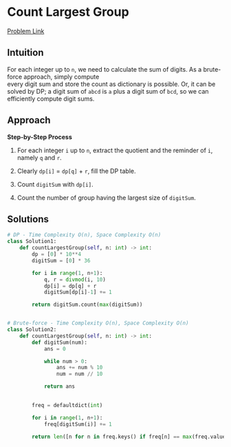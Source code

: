 **Count Largest Group**
=
[Problem Link](https://leetcode.com/problems/count-largest-group/description)

## Intuition
For each integer up to `n`, we need to calculate the sum of digits. As a brute-force approach, simply compute \
every digit sum and store the count as dictionary is possible. Or, it can be solved by DP; a digit sum of `abcd` is 
`a` plus a digit sum of `bcd`, so we can efficiently compute digit sums.

## Approach
**Step-by-Step Process**

1. For each integer `i` up to `n`, extract the quotient and the reminder of `i`, namely `q` and `r`.

2. Clearly `dp[i]` = `dp[q]` + `r`, fill the DP table.

3. Count `digitSum` with `dp[i]`.

4. Count the number of group having the largest size of `digitSum`.
  
## Solutions
```python
# DP - Time Complexity O(n), Space Complexity O(n)
class Solution1:
    def countLargestGroup(self, n: int) -> int:
        dp = [0] * 10**4
        digitSum = [0] * 36

        for i in range(1, n+1):
            q, r = divmod(i, 10)
            dp[i] = dp[q] + r
            digitSum[dp[i]-1] += 1

        return digitSum.count(max(digitSum))


# Brute-force - Time Complexity O(n), Space Complexity O(n)
class Solution2:
    def countLargestGroup(self, n: int) -> int:
        def digitSum(num):
            ans = 0

            while num > 0:
                ans += num % 10
                num = num // 10

            return ans

        
        freq = defaultdict(int)

        for i in range(1, n+1):
            freq[digitSum(i)] += 1

        return len([n for n in freq.keys() if freq[n] == max(freq.values())])
```
